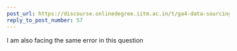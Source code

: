 ```yaml
---
post_url: https://discourse.onlinedegree.iitm.ac.in/t/ga4-data-sourcing-discussion-thread-tds-jan-2025/165959/344
reply_to_post_number: 57
---
```

I am also facing the same error in this question